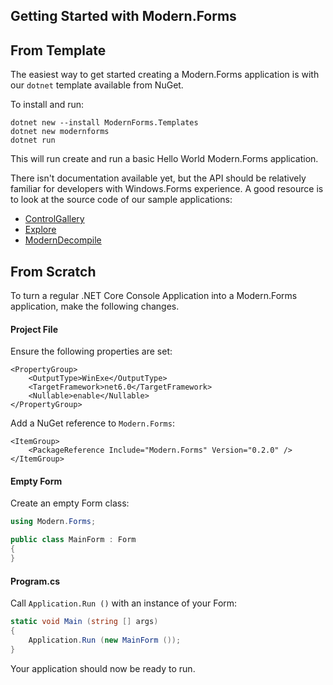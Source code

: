 ## Getting Started with Modern.Forms

## From Template

The easiest way to get started creating a Modern.Forms application is with our `dotnet` template available from NuGet.

To install and run:
```
dotnet new --install ModernForms.Templates
dotnet new modernforms
dotnet run
```

This will run create and run a basic Hello World Modern.Forms application.

There isn't documentation available yet, but the API should be relatively familiar for developers with Windows.Forms
experience.  A good resource is to look at the source code of our sample applications:
* [ControlGallery](https://github.com/modern-forms/Modern.Forms/tree/master/samples/ControlGallery)
* [Explore](https://github.com/modern-forms/Modern.Forms/tree/master/samples/Explorer)
* [ModernDecompile](https://github.com/modern-forms/ModernDecompile/tree/master/src)

## From Scratch

To turn a regular .NET Core Console Application into a Modern.Forms application, make the following changes.

#### Project File

Ensure the following properties are set:
```
<PropertyGroup>
    <OutputType>WinExe</OutputType>
    <TargetFramework>net6.0</TargetFramework>
    <Nullable>enable</Nullable>
</PropertyGroup>
```

Add a NuGet reference to `Modern.Forms`:
```
<ItemGroup>
    <PackageReference Include="Modern.Forms" Version="0.2.0" />
</ItemGroup>
```

#### Empty Form

Create an empty Form class:
```csharp
using Modern.Forms;

public class MainForm : Form
{
}
```

#### Program.cs
Call `Application.Run ()` with an instance of your Form:

```csharp
static void Main (string [] args)
{
    Application.Run (new MainForm ());
}
```

Your application should now be ready to run.